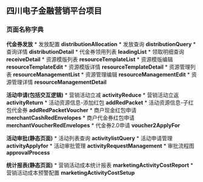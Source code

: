 ## 四川电子金融营销平台项目

### 页面名称字典

**代金券发放**
	* 发放配置 **distributionAllocation**
	* 发放查询 **distributionQuery**
    * 查询详情 **distributionDetail**
    * 代金券领用列表 **leadingList**
    * 领取明细查询 **receiveDetail**
    * 资源模版列表 **resourceTemplateList**
    * 资源模版编辑 **resourceTemplateEdit**
    * 资源模版详情 **resourceTemplateDetail**
    * 资源管理列表 **resourceManagementList**
    * 资源管理编辑 **resourceManagementEdit**
    * 资源管理详情 **resourceManagementDetail**
    
**活动申请(包括交互逻辑)**
    * 营销活动立减 **activityReduce**
    * 营销活动立返 **activityReturn**
    * 活动资源信息-添加红包 **addRedPacket**
    * 活动资源信息-子红包代金券 **addRedPacketVoucher**
    * 商户现金红包申请 **merchantCashRedEnvelopes**
    * 商户代金券红包申请 **merchantVoucherRedEnvelopes**
    * 代金券2.0申请 **voucher2ApplyFor**

**活动审批(静态页面)**
    * 活动列表查询 **activitylistQuery**
    * 活动申请管理 **activityApplyfor**
    * 活动审批管理 **activityRequestManagement**
    * 审批流程图 **approvalProcess**

**统计报表(静态页面)**
    * 营销活动成本统计报表 **marketingActivityCostReport**
    * 营销活动成本预警配置 **marketingActivityCostSetup**